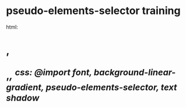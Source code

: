 # pseudo-elements-selector training
html: <h1>,<p>,<em>,<sup>
css: @import font, background-linear-gradient, pseudo-elements-selector, text shadow
